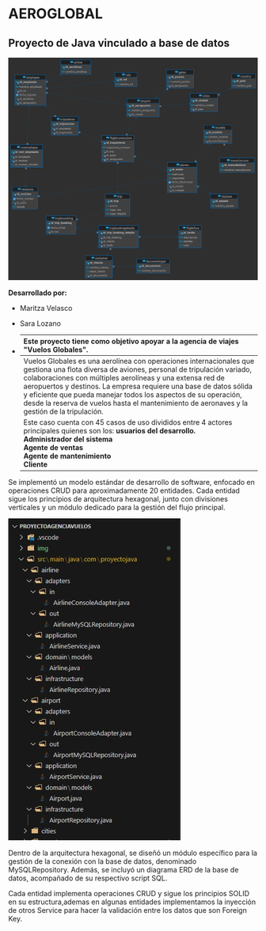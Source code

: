 # 				AEROGLOBAL

## Proyecto de Java vinculado a base de datos



![Diagrama Vuelos Globales](https://github.com/mvelascoe/ProyectoAgenciaVuelos/blob/main/img/Vuelos_globales.png)



**Desarrollado por:**

- Maritza Velasco
- Sara Lozano



- | Este proyecto tiene como objetivo apoyar a la agencia de viajes "Vuelos Globales". |
  | ------------------------------------------------------------ |
  | Vuelos Globales es una aerolínea con operaciones internacionales que gestiona una flota diversa de aviones, personal de tripulación variado, colaboraciones con múltiples aerolíneas y una extensa red de aeropuertos y destinos. La empresa requiere una base de datos sólida y eficiente que pueda manejar todos los aspectos de su operación, desde la reserva de vuelos hasta el mantenimiento de aeronaves y la gestión de la tripulación. |
  | Este caso cuenta con 45 casos de uso divididos entre 4 actores principales quienes son los: **usuarios del desarrollo.<br />Administrador del sistema <br />Agente de ventas<br /> Agente de mantenimiento <br />Cliente** |





 Se implementó un modelo estándar de desarrollo de software, enfocado en operaciones CRUD para aproximadamente 20 entidades. Cada entidad sigue los principios de arquitectura hexagonal, junto con divisiones verticales y un módulo dedicado para la gestión del flujo principal.

![Arquitectura Hexagonal](https://github.com/mvelascoe/ProyectoAgenciaVuelos/blob/main/img/ArquitecturaHexagonal.JPG)


Dentro de la arquitectura hexagonal, se diseñó un módulo específico para la gestión de la conexión con la base de datos, denominado MySQLRepository. Además, se incluyó un diagrama ERD de la base de datos, acompañado de su respectivo script SQL.

Cada entidad implementa operaciones CRUD y sigue los principios SOLID en su estructura,ademas en algunas entidades implementamos la inyección de otros Service para hacer la validación entre los datos que son Foreign Key.
